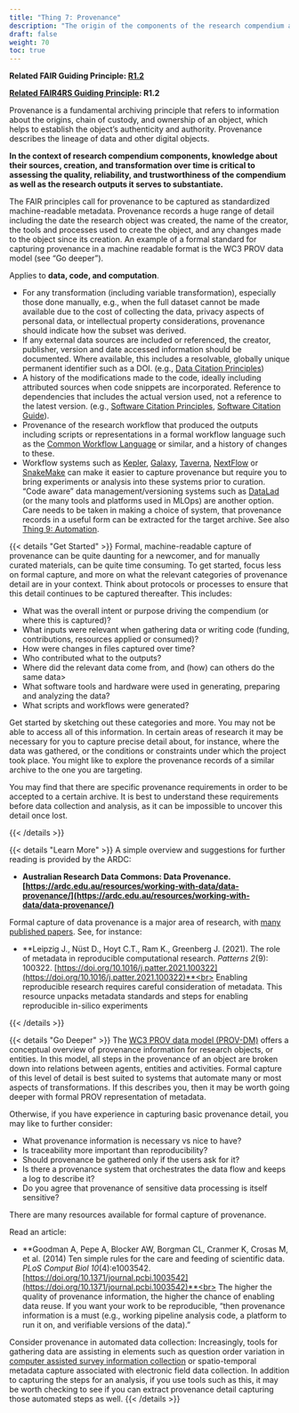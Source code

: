 ```yaml
---
title: "Thing 7: Provenance"
description: "The origin of the components of the research compendium and how each has changed over time is evident. "
draft: false
weight: 70
toc: true
---
```


**Related FAIR Guiding Principle: [R1.2](https://www.go-fair.org/fair-principles/r1-2-metadata-associated-detailed-provenance/)**

**[Related FAIR4RS Guiding Principle](https://doi.org/10.15497/RDA00068): R1.2**

Provenance is a fundamental archiving principle that refers to information about the origins, chain of custody, and ownership of an object, which helps to establish the object’s authenticity and authority. Provenance describes the lineage of data and other digital objects.

**In the context of research compendium components, knowledge about their sources, creation, and transformation over time is critical to assessing the quality, reliability, and trustworthiness of the compendium as well as the research outputs it serves to substantiate.**

The FAIR principles call for provenance to be captured as standardized machine-readable metadata. Provenance records a huge range of detail including the date the research object was created, the name of the creator, the tools and processes used to create the object, and any changes made to the object since its creation. An example of a formal standard for capturing provenance in a machine readable format is the WC3 PROV data model (see “Go deeper”).

Applies to **data, code, and computation**.

- For any transformation (including variable transformation), especially those done manually, e.g., when the full dataset cannot be made available due to the cost of collecting the data, privacy aspects of personal data, or intellectual property considerations, provenance should indicate how the subset was derived.
- If any external data sources are included or referenced, the creator, publisher, version and date accessed information should be documented. Where available, this includes a resolvable, globally unique permanent identifier such as a DOI. (e.g., [Data Citation Principles](https://doi.org/10.25490/a97f-egyk))
- A history of the modifications made to the code, ideally including attributed sources when code snippets are incorporated. Reference to dependencies that includes the actual version used, not a reference to the latest version. (e.g., [Software Citation Principles](https://doi.org/10.7717/peerj-cs.86), [Software Citation Guide](https://doi.org/10.12688/f1000research.26932.2)).
- Provenance of the research workflow that produced the outputs including scripts or representations in a formal workflow language such as the [Common Workflow Language](https://www.commonwl.org/user_guide/) or similar, and a history of changes to these.
- Workflow systems such as [Kepler](https://code.kepler-project.org/code/kepler/trunk/modules/provenance/docs/provenance.pdf), [Galaxy](https://docs.galaxyproject.org/en/master/api/api.html#module-galaxy.webapps.galaxy.api.provenance), [Taverna](http://www.taverna.org.uk/documentation/taverna-2-x/provenance/), [NextFlow](https://www.nextflow.io/blog/2019/easy-provenance-report.html) or [SnakeMake](https://snakemake.readthedocs.io/en/stable/snakefiles/reporting.html) can make it easier to capture provenance but require you to bring experiments or analysis into these systems prior to curation. “Code aware” data management/versioning systems such as [DataLad](https://www.datalad.org/) (or the many tools and platforms used in MLOps) are another option. Care needs to be taken in making a choice of system, that provenance records in a useful form can be
extracted for the target archive. See also [Thing 9: Automation](../thing09).

{{< details "Get Started" >}}
Formal, machine-readable capture of provenance can be quite daunting for a newcomer, and for manually curated materials, can be quite time consuming. To get started, focus less on formal capture, and more on what the relevant categories of provenance detail are in your context. Think about protocols or processes to ensure that this detail continues to be captured thereafter. This includes:

- What was the overall intent or purpose driving the compendium (or where this is captured)?
- What inputs were relevant when gathering data or writing code (funding, contributions, resources applied or consumed)?
- How were changes in files captured over time?
- Who contributed what to the outputs?
- Where did the relevant data come from, and (how) can others do the same data>
- What software tools and hardware were used in generating, preparing and analyzing the data?
- What scripts and workflows were generated?

Get started by sketching out these categories and more. You may not be able to access all of this information. In certain areas of research it may be necessary for you to capture precise detail about, for instance, where the data was gathered, or the conditions or constraints under which the project took place. You might like to explore the provenance records of a similar archive to the one you are targeting.

You may find that there are specific provenance requirements in order to be accepted to a certain archive. It is best to understand these requirements before data collection and analysis, as it can be impossible to uncover this detail once lost.

{{< /details >}}

{{< details "Learn More" >}}
A simple overview and suggestions for further reading is provided by the ARDC:

- **Australian Research Data Commons: Data Provenance. [https://ardc.edu.au/resources/working-with-data/data-provenance/](https://ardc.edu.au/resources/working-with-data/data-provenance/)**

Formal capture of data provenance is a major area of research, with [many published papers](https://www.sciencedirect.com/topics/computer-science/data-provenance). See, for instance:

- **Leipzig J., Nüst D., Hoyt C.T., Ram K., Greenberg J. (2021). The role of metadata in reproducible computational research. *Patterns 2*(9): 100322. [https://doi.org/10.1016/j.patter.2021.100322](https://doi.org/10.1016/j.patter.2021.100322)**<br>
Enabling reproducible research requires careful consideration of metadata. This resource unpacks metadata standards and steps for enabling reproducible in-silico experiments

{{< /details >}}

{{< details "Go Deeper" >}}
The [WC3 PROV data model (PROV-DM)](http://www.w3.org/2012/10/prov-dm) offers a conceptual overview of provenance information for research objects, or entities. In this model, all steps in the provenance of an object are broken down into relations between agents, entities and activities. Formal capture of this level of detail is best suited to systems that automate many or most aspects of transformations. If this describes you, then it may be worth going deeper with formal PROV representation of metadata.

Otherwise, if you have experience in capturing basic provenance detail, you may like to further consider:

- What provenance information is necessary vs nice to have?
- Is traceability more important than reproducibility?
- Should provenance be gathered only if the users ask for it?
- Is there a provenance system that orchestrates the data flow and keeps a log to describe it?
- Do you agree that provenance of sensitive data processing is itself sensitive?

There are many resources available for formal capture of provenance.

Read an article:

- **Goodman A, Pepe A, Blocker AW, Borgman CL, Cranmer K, Crosas M, et al. (2014) Ten simple rules for the care and feeding of scientific data. *PLoS Comput Biol 10*(4):e1003542. [https://doi.org/10.1371/journal.pcbi.1003542](https://doi.org/10.1371/journal.pcbi.1003542)**<br>
The higher the quality of provenance information, the higher the chance of enabling data reuse. If you want your work to be reproducible, “then provenance information is a must (e.g., working pipeline analysis code, a platform to run it on, and verifiable versions of the data).”

Consider provenance in automated data collection: Increasingly, tools for gathering data are assisting in elements such as question order variation in [computer assisted survey information collection](https://en.wikipedia.org/wiki/Computer-assisted_survey_information_collection) or spatio-temporal metadata capture associated with electronic field data collection. In addition to capturing the steps for an analysis, if you use tools such as this, it may be worth checking to see if you can extract provenance detail capturing those automated steps as well.
{{< /details >}}
